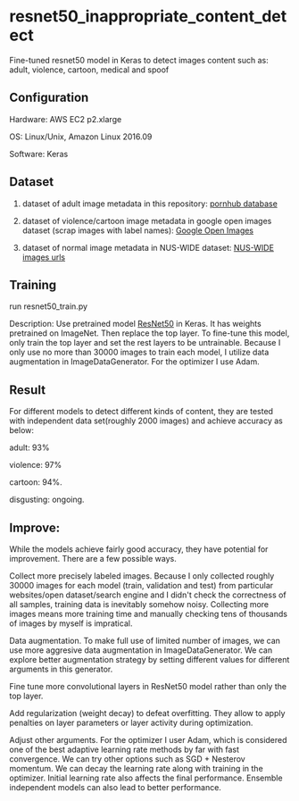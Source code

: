 # resnet50_inappropriate_content_detect
Fine-tuned resnet50 model in Keras to detect images content such as: adult, violence, cartoon, medical and spoof

## Configuration
Hardware: AWS EC2 p2.xlarge

OS: Linux/Unix, Amazon Linux 2016.09

Software: Keras

## Dataset
1. dataset of adult image metadata in this repository: 
[pornhub database](https://github.com/ZixuanLiang/hub-db "pornhub database")

2. dataset of violence/cartoon image metadata in google open images dataset (scrap images with label names): 
[Google Open Images](https://github.com/openimages/dataset "Google Open Images")

3. dataset of normal image metadata in NUS-WIDE dataset:
[NUS-WIDE images urls](http://dl.nextcenter.org/public/nuswide/NUS-WIDE-urls.rar "NUS-WIDE images urls")

## Training
run resnet50_train.py

Description: Use pretrained model [ResNet50](https://keras.io/applications/#resnet50 "ResNet50") in Keras. It has weights pretrained on ImageNet. Then replace the top layer. To fine-tune this model, only train the top layer and set the rest layers to be untrainable. Because I only use no more than 30000 images to train each model, I utilize data augmentation in ImageDataGenerator. For the optimizer I use Adam.

## Result
For different models to detect different kinds of content, they are tested with independent data set(roughly 2000 images) and achieve accuracy as below:

adult: 93%

violence: 97%

cartoon: 94%.

disgusting: ongoing.

## Improve:
While the models achieve fairly good accuracy, they have potential for improvement. There are a few possible ways. 

Collect more precisely labeled images. Because I only collected roughly 30000 images for each model (train, validation and test) from particular websites/open dataset/search engine and I didn't check the correctness of all samples, training data is inevitably somehow noisy. Collecting more images means more training time and manually checking tens of thousands of images by myself is impratical. 

Data augmentation. To make full use of limited number of images, we can use more aggresive data augmentation in ImageDataGenerator. We can explore better augmentation strategy by setting different values for different arguments in this generator. 

Fine tune more convolutional layers in ResNet50 model rather than only the top layer. 

Add regularization (weight decay) to defeat overfitting. They allow to apply penalties on layer parameters or layer activity during optimization. 

Adjust other arguments. For the optimizer I user Adam, which is considered one of the best adaptive learning rate methods by far with fast convergence. We can try other options such as SGD + Nesterov momentum. We can decay the learning rate along with training in the optimizer. Initial learning rate also affects the final performance. Ensemble independent models can also lead to better performance. 
